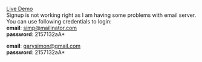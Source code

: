 [Live Demo](https://juraev.codes)  
Signup is not working right as I am having some problems with email server.  
You can use following credentials to login:  
**email**: simp@mailinator.com  
**password**: 2157132aA*  

**email**: garysimon@gmail.com  
**password**: 2157132aA*  
